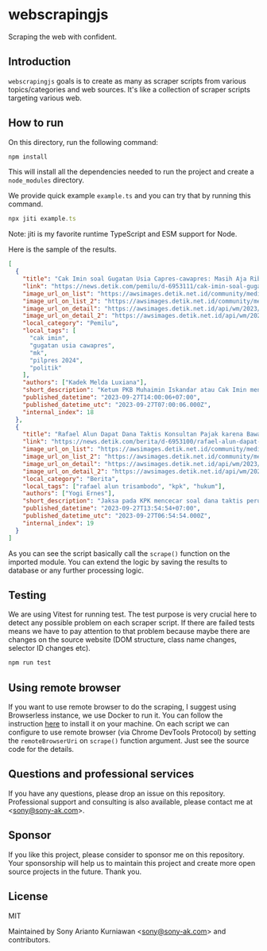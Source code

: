 # webscrapingjs
Scraping the web with confident.

## Introduction

`webscrapingjs` goals is to create as many as scraper scripts from various topics/categories and web sources. It's like a collection of scraper scripts targeting various web.

## How to run

On this directory, run the following command:

```bash
npm install
```

This will install all the dependencies needed to run the project and create a `node_modules` directory.

We provide quick example `example.ts` and you can try that by running this command.

```js
npx jiti example.ts
```

Note: jiti is my favorite runtime TypeScript and ESM support for Node.

Here is the sample of the results.

```json
[
  {
    "title": "Cak Imin soal Gugatan Usia Capres-cawapres: Masih Aja Ribet Aturan",
    "link": "https://news.detik.com/pemilu/d-6953111/cak-imin-soal-gugatan-usia-capres-cawapres-masih-aja-ribet-aturan",
    "image_url_on_list": "https://awsimages.detik.net.id/community/media/visual/2023/09/23/cak-imin-memakai-kaus-nu-wildandetikcom_43.jpeg?w=210&q=90",
    "image_url_on_list_2": "https://awsimages.detik.net.id/community/media/visual/2023/09/23/cak-imin-memakai-kaus-nu-wildandetikcom_43.jpeg",
    "image_url_on_detail": "https://awsimages.detik.net.id/api/wm/2023/09/23/cak-imin-memakai-kaus-nu-wildandetikcom_169.jpeg?wid=54&w=650&v=1&t=jpeg",
    "image_url_on_detail_2": "https://awsimages.detik.net.id/api/wm/2023/09/23/cak-imin-memakai-kaus-nu-wildandetikcom_169.jpeg",
    "local_category": "Pemilu",
    "local_tags": [
      "cak imin",
      "gugatan usia cawapres",
      "mk",
      "pilpres 2024",
      "politik"
    ],
    "authors": ["Kadek Melda Luxiana"],
    "short_description": "Ketum PKB Muhaimin Iskandar atau Cak Imin menyoroti gugatan batas usia capres dan cawapres yang belum putus di Mahkamah Konstitusi (MK).",
    "published_datetime": "2023-09-27T14:00:06+07:00",
    "published_datetime_utc": "2023-09-27T07:00:06.000Z",
    "internal_index": 18
  },
  {
    "title": "Rafael Alun Dapat Dana Taktis Konsultan Pajak karena Bawa Banyak Klien Besar",
    "link": "https://news.detik.com/berita/d-6953100/rafael-alun-dapat-dana-taktis-konsultan-pajak-karena-bawa-banyak-klien-besar",
    "image_url_on_list": "https://awsimages.detik.net.id/community/media/visual/2023/09/27/sidang-rafael-alun-yogi-detikcom_43.jpeg?w=210&q=90",
    "image_url_on_list_2": "https://awsimages.detik.net.id/community/media/visual/2023/09/27/sidang-rafael-alun-yogi-detikcom_43.jpeg",
    "image_url_on_detail": "https://awsimages.detik.net.id/api/wm/2023/09/27/sidang-rafael-alun-yogi-detikcom_169.jpeg?wid=54&w=650&v=1&t=jpeg",
    "image_url_on_detail_2": "https://awsimages.detik.net.id/api/wm/2023/09/27/sidang-rafael-alun-yogi-detikcom_169.jpeg",
    "local_category": "Berita",
    "local_tags": ["rafael alun trisambodo", "kpk", "hukum"],
    "authors": ["Yogi Ernes"],
    "short_description": "Jaksa pada KPK mencecar soal dana taktis perusahaan konsultan pajak yang terafiliasi dengan mantan Pejabat Ditjen Pajak Rafael Alun Trisambodo.",
    "published_datetime": "2023-09-27T13:54:54+07:00",
    "published_datetime_utc": "2023-09-27T06:54:54.000Z",
    "internal_index": 19
  }
]
```

As you can see the script basically call the `scrape()` function on the imported module. You can extend the logic by saving the results to database or any further processing logic.

## Testing

We are using Vitest for running test. The test purpose is very crucial here to detect any possible problem on each scraper script. If there are failed tests means we have to pay attention to that problem because maybe there are changes on the source website (DOM structure, class name changes, selector ID changes etc).

```bash
npm run test
```

## Using remote browser

If you want to use remote browser to do the scraping, I suggest using Browserless instance, we use Docker to run it. You can follow the instruction [here](https://docs.browserless.io/docs/docker.html) to install it on your machine. On each script we can configure to use remote browser (via Chrome DevTools Protocol) by setting the `remoteBrowserUri` on `scrape()` function argument. Just see the source code for the details.

## Questions and professional services

If you have any questions, please drop an issue on this repository. Professional support and consulting is also available, please contact me at <<sony@sony-ak.com>>.

## Sponsor

If you like this project, please consider to sponsor me on this repository. Your sponsorship will help us to maintain this project and create more open source projects in the future. Thank you.

## License

MIT

Maintained by Sony Arianto Kurniawan <<sony@sony-ak.com>> and contributors.

